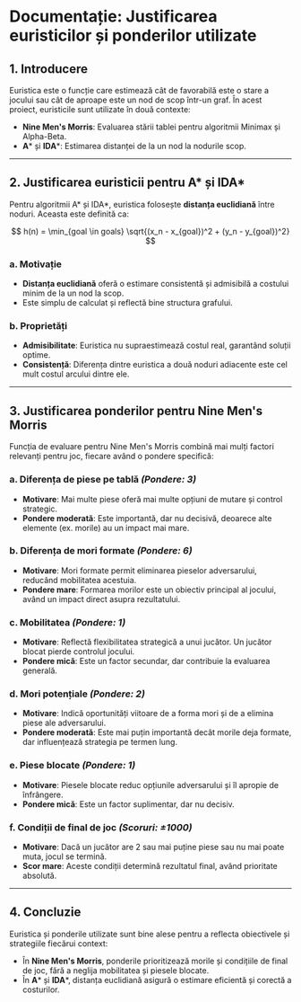 # Documentație: Justificarea euristicilor și ponderilor utilizate

## 1. Introducere
Euristica este o funcție care estimează cât de favorabilă este o stare a jocului sau cât de aproape este un nod de scop într-un graf. În acest proiect, euristicile sunt utilizate în două contexte:
- **Nine Men's Morris**: Evaluarea stării tablei pentru algoritmii Minimax și Alpha-Beta.
- **A*** și **IDA***: Estimarea distanței de la un nod la nodurile scop.

---

## 2. Justificarea euristicii pentru A* și IDA*
Pentru algoritmii A* și IDA*, euristica folosește **distanța euclidiană** între noduri. Aceasta este definită ca:

$$
h(n) = \min_{goal \in goals} \sqrt{(x_n - x_{goal})^2 + (y_n - y_{goal})^2}
$$

### a. Motivație
- **Distanța euclidiană** oferă o estimare consistentă și admisibilă a costului minim de la un nod la scop.
- Este simplu de calculat și reflectă bine structura grafului.

### b. Proprietăți
- **Admisibilitate**: Euristica nu supraestimează costul real, garantând soluții optime.
- **Consistență**: Diferența dintre euristica a două noduri adiacente este cel mult costul arcului dintre ele.

---

## 3. Justificarea ponderilor pentru Nine Men's Morris
Funcția de evaluare pentru Nine Men's Morris combină mai mulți factori relevanți pentru joc, fiecare având o pondere specifică:

### a. Diferența de piese pe tablă *(Pondere: 3)*
- **Motivare**: Mai multe piese oferă mai multe opțiuni de mutare și control strategic.
- **Pondere moderată**: Este importantă, dar nu decisivă, deoarece alte elemente (ex. morile) au un impact mai mare.

### b. Diferența de mori formate *(Pondere: 6)*
- **Motivare**: Mori formate permit eliminarea pieselor adversarului, reducând mobilitatea acestuia.
- **Pondere mare**: Formarea morilor este un obiectiv principal al jocului, având un impact direct asupra rezultatului.

### c. Mobilitatea *(Pondere: 1)*
- **Motivare**: Reflectă flexibilitatea strategică a unui jucător. Un jucător blocat pierde controlul jocului.
- **Pondere mică**: Este un factor secundar, dar contribuie la evaluarea generală.

### d. Mori potențiale *(Pondere: 2)*
- **Motivare**: Indică oportunități viitoare de a forma mori și de a elimina piese ale adversarului.
- **Pondere moderată**: Este mai puțin importantă decât morile deja formate, dar influențează strategia pe termen lung.

### e. Piese blocate *(Pondere: 1)*
- **Motivare**: Piesele blocate reduc opțiunile adversarului și îl apropie de înfrângere.
- **Pondere mică**: Este un factor suplimentar, dar nu decisiv.

### f. Condiții de final de joc *(Scoruri: ±1000)*
- **Motivare**: Dacă un jucător are 2 sau mai puține piese sau nu mai poate muta, jocul se termină.
- **Scor mare**: Aceste condiții determină rezultatul final, având prioritate absolută.

---

## 4. Concluzie
Euristica și ponderile utilizate sunt bine alese pentru a reflecta obiectivele și strategiile fiecărui context:
- În **Nine Men's Morris**, ponderile prioritizează morile și condițiile de final de joc, fără a neglija mobilitatea și piesele blocate.
- În **A*** și **IDA***, distanța euclidiană asigură o estimare eficientă și corectă a costurilor.
